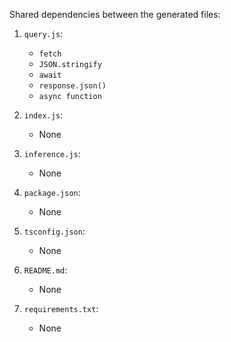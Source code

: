 Shared dependencies between the generated files:

1. `query.js`:
   - `fetch`
   - `JSON.stringify`
   - `await`
   - `response.json()`
   - `async function`

2. `index.js`:
   - None

3. `inference.js`:
   - None

4. `package.json`:
   - None

5. `tsconfig.json`:
   - None

6. `README.md`:
   - None

7. `requirements.txt`:
   - None